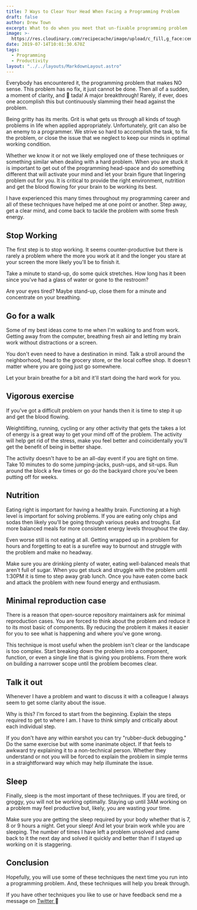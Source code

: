 ```yaml
---
title: 7 Ways to Clear Your Head When Facing a Programming Problem
draft: false
author: Drew Town
excerpt: What to do when you meet that un-fixable programming problem
image: >-
  https://res.cloudinary.com/recipecache/image/upload/c_fill,g_face:center,h_350,w_700/v1563118238/drewtown.dev/7_Ways_to_Clear_Your_Head_When_Facing_a_Programming_Problem.jpg
date: 2019-07-14T10:01:30.670Z
tags:
  - Programming
  - Productivity
layout: "../../layouts/MarkdownLayout.astro"
---
```

Everybody has encountered it, the programming problem that makes NO sense.  This problem has no fix, it just cannot be done.  Then all of a sudden, a moment of clarity, and 🎉 tada!  A major breakthrough!  Rarely, if ever, does one accomplish this but continuously slamming their head against the problem.  

Being gritty has its merits. Grit is what gets us through all kinds of tough problems in life when applied appropriately.  Unfortunately, grit can also be an enemy to a programmer.  We strive so hard to accomplish the task, to fix the problem, or close the issue that we neglect to keep our minds in optimal working condition.

Whether we know it or not we likely employed one of these techniques or something similar when dealing with a hard problem.  When you are stuck it is important to get out of the programming head-space and do something different that will activate your mind and let your brain figure that lingering problem out for you. It is critical to provide the right environment, nutrition and get the blood flowing for your brain to be working its best.

I have experienced this many times throughout my programming career and all of these techniques have helped me at one point or another.  Step away, get a clear mind, and come back to tackle the problem with some fresh energy.

## Stop Working

The first step is to stop working.  It seems counter-productive but there is rarely a problem where the more you work at it and the longer you stare at your screen the more likely you'll be to finish it.

Take a minute to stand-up, do some quick stretches.  How long has it been since you've had a glass of water or gone to the restroom? 

Are your eyes tired?  Maybe stand-up, close them for a minute and concentrate on your breathing.

## Go for a walk

Some of my best ideas come to me when I'm walking to and from work.  Getting away from the computer, breathing fresh air and letting my brain work without distractions or a screen.

You don't even need to have a destination in mind.  Talk a stroll around the neighborhood, head to the grocery store, or the local coffee shop. It doesn't matter where you are going just go somewhere.

Let your brain breathe for a bit and it'll start doing the hard work for you.

## Vigorous exercise

If you've got a difficult problem on your hands then it is time to step it up and get the blood flowing.

Weightlifting, running, cycling or any other activity that gets the takes a lot of energy is a great way to get your mind off of the problem. The activity will help get rid of the stress, make you feel better and coincidentally you'll get the benefit of being in better shape.

The activity doesn't have to be an all-day event if you are tight on time.  Take 10 minutes to do some jumping-jacks, push-ups, and sit-ups.  Run around the block a few times or go do the backyard chore you've been putting off for weeks.

## Nutrition

Eating right is important for having a healthy brain. Functioning at a high level is important for solving problems.  If you are eating only chips and sodas then likely you'll be going through various peaks and troughs.  Eat more balanced meals for more consistent energy levels throughout the day.

Even worse still is not eating at all.  Getting wrapped up in a problem for hours and forgetting to eat is a surefire way to burnout and struggle with the problem and make no headway.

Make sure you are drinking plenty of water, eating well-balanced meals that aren't full of sugar.  When you get stuck and struggle with the problem until 1:30PM it is time to step away grab lunch. Once you have eaten come back and attack the problem with new found energy and enthusiasm.

## Minimal reproduction case

There is a reason that open-source repository maintainers ask for minimal reproduction cases.  You are forced to think about the problem and reduce it to its most basic of components. By reducing the problem it makes it easier for you to see what is happening and where you've gone wrong.

This technique is most useful when the problem isn't clear or the landscape is too complex. Start breaking down the problem into a component, function, or even a single line that is giving you problems.  From there work on building a narrower scope until the problem becomes clear.

## Talk it out

Whenever I have a problem and want to discuss it with a colleague I always seem to get some clarity about the issue.  

Why is this?  I'm forced to start from the beginning. Explain the steps required to get to where I am. I have to think simply and critically about each individual step.

If you don't have any within earshot you can try "rubber-duck debugging." Do the same exercise but with some inanimate object.  If that feels to awkward try explaining it to a non-technical person.  Whether they understand or not you will be forced to explain the problem in simple terms in a straightforward way which may help illuminate the issue.

## Sleep

Finally, sleep is the most important of these techniques.  If you are tired, or groggy, you will not be working optimally.  Staying up until 3AM working on a problem may feel productive but, likely, you are wasting your time.  

Make sure you are getting the sleep required by your body whether that is 7, 8 or 9 hours a night.  Get your sleep! And let your brain work while you are sleeping.  The number of times I have left a problem unsolved and came back to it the next day and solved it quickly and better than if I stayed up working on it is staggering.

## Conclusion

Hopefully, you will use some of these techniques the next time you run into a programming problem. And, these techniques will help you break through.

If you have other techniques you like to use or have feedback send me a message on [Twitter ](https://twitter.com/drewtown_chi)🐤
